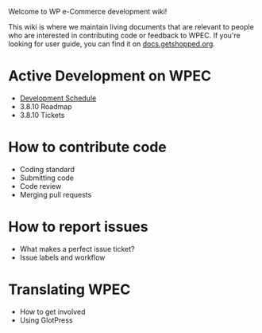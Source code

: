 Welcome to WP e-Commerce development wiki!

This wiki is where we maintain living documents that are relevant to people who are interested in contributing code or feedback to WPEC. If you're looking for user guide, you can find it on [docs.getshopped.org](http://docs.getshopped.org).

# Active Development on WPEC
* [Development Schedule](https://github.com/wp-e-commerce/WP-e-Commerce/wiki/Development-Schedule)
* 3.8.10 Roadmap
* 3.8.10 Tickets

# How to contribute code
* Coding standard
* Submitting code
* Code review
* Merging pull requests

# How to report issues
* What makes a perfect issue ticket?
* Issue labels and workflow

# Translating WPEC
* How to get involved
* Using GlotPress